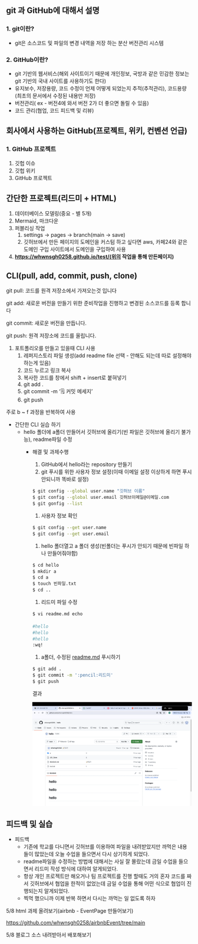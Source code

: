 ## git 과 GitHub에 대해서 설명

### 1. git이란?

- git은 소스코드 및 파일의 변경 내역을 저장 하는 분산 버전관리 시스템

### 2. GitHub이란?

- git 기반의 웹서비스(해외 사이트이기 때문에 개인정보, 국방과 같은 민감한 정보는 git 기반의 국내 사이트를 사용하기도 한다)
- 유지보수, 저장용량, 코드 수정이 언제 어떻게 되었는지 추적(추적관리), 코드용량(최초의 문서에서 수정된 내용만 저장)
- 버전관리( ex - 버전4에 와서 버전 2가 더 좋으면 돌릴 수 있음)
- 코드 관리(협업, 코드 피드백 및 리뷰)

## 회사에서 사용하는 GitHub(프로젝트, 위키, 컨벤션 언급)

### 1. GitHub 프로젝트

1. 깃헙 이슈
2. 깃헙 위키
3. GitHub 프로젝트

## 간단한 프로젝트(리드미 + HTML)

1. 데이터베이스 모델링(중요 - 별 5개)
2. Mermaid, 마크다운
3. 퍼블리싱 작업
    1. settings → pages → branch(main → save)
    2. 깃허브에서 만든 페이지의 도메인을 커스텀 하고 싶다면 aws, 카페24와 같은 도메인 구입 사이트에서 도메인을 구입하여 사용
4. **https://whwnsgh0258.github.io/test/(위의 작업을 통해 만든페이지)**

## CLI(pull, add, commit, push, clone)

git pull: 코드를 원격 저장소에서 가져오는것 입니다

git add: 새로운 버전을 만들기 위한 준비작업을 진행하고 변경된 소스코드를 등록 합니다

git commit: 새로운 버전을 만듭니다.

git push: 원격 저장소에 코드를 올립니다.

1. 포트폴리오를 만들고 있을때 CLI 사용
    1. 레퍼지스토리 파일 생성(add readme file 선택 - 안해도 되는데 따로 설정해야 하는게 있음)
    2. 코드 누르고 링크 복사
    3. 복사한 코드를 창에서 shift + insert로 붙혀넣기
    4. git add .
    5. git commit -m ‘🗒️ 커밋 메세지’
    6. git push

주로 b ~ f 과정을 반복하여 사용

- 간단한 CLI 실습 하기
    - hello 폴더에 a폴더 만들어서 깃허브에 올리기(빈 파일은 깃허브에 올리기 불가능), readme파일 수정
        - 해결 및 과제수행
            1.  GitHub에서 hello라는 repository 만들기
            2. git 푸시를 위한 사용자 정보 설정(이때 이메일 설정 이상하게 하면 푸시 안되니까 똑바로 설정)

            ```bash
            $ git config --global user.name "깃허브 이름"
            $ git config --global user.email 깃허브이메일@이메일.com
            $ git gonfig --list
            ```

            1. 사용자 정보 확인

            ```bash
            $ git config --get user.name
            $ git config --get user.email
            ```

            1. hello 폴더열고 a 폴더 생성(빈폴더는 푸시가 안되기 때문에 빈파일 하나 만들어줘야함)

            ```bash
            $ cd hello
            $ mkdir a
            $ cd a
            $ touch 빈파일.txt
            $ cd ..
            ```

            1. 리드미 파일 수정

            ```bash
            $ vi readme.md echo
            
            #hello
            #hello
            #hello
            :wq!
            ```

            1. a폴더, 수정된 [readme.md](http://readme.md) 푸시하기

            ```bash
            $ git add .
            $ git commit -m ':pencil:리드미'
            $ git push
            ```

          결과

          <img alt="깃헙예시.png" src="/blog/TIL/5:3/깃헙예시.png"/>


## 피드백 및 실습

- 피드백
    - 기존에 학교를 다니면서 깃허브를 이용하여 파일을 내려받았지만 까먹은 내용들이 많았는데 오늘 수업을 들으면서 다시 상기하게 되었다.
    - readme파일을 수정하는 방법에 대해서는 사실 잘 몰랐는데 금일 수업을 들으면서 리드미 작성 방식에 대하여 알게되었다.
    - 항상 개인 프로젝트만 해오거나 팀 프로젝트를 진행 할때도 거의 혼자 코드를 짜서 깃허브에서 협업을 한적이 없었는데 금일 수업을 통해 어떤 식으로 협업이 진행되는지 알게되었다.
    - 찍먹 했으니까 이제 반복 하면서 다시는 까먹는 일 없도록 하자

5/8 html 과제 올려보기(airbnb - EventPage 만들어보기)

https://github.com/whwnsgh0258/airbnbEvent/tree/main

5/8 블로그 소스 내려받아서 배포해보기